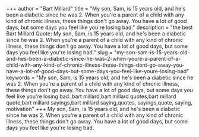 +++
author = "Bart Millard"
title = "My son, Sam, is 15 years old, and he's been a diabetic since he was 2. When you're a parent of a child with any kind of chronic illness, these things don't go away. You have a lot of good days, but some days you feel like you're losing bad."
description = "the best Bart Millard Quote: My son, Sam, is 15 years old, and he's been a diabetic since he was 2. When you're a parent of a child with any kind of chronic illness, these things don't go away. You have a lot of good days, but some days you feel like you're losing bad."
slug = "my-son-sam-is-15-years-old-and-hes-been-a-diabetic-since-he-was-2-when-youre-a-parent-of-a-child-with-any-kind-of-chronic-illness-these-things-dont-go-away-you-have-a-lot-of-good-days-but-some-days-you-feel-like-youre-losing-bad"
keywords = "My son, Sam, is 15 years old, and he's been a diabetic since he was 2. When you're a parent of a child with any kind of chronic illness, these things don't go away. You have a lot of good days, but some days you feel like you're losing bad.,bart millard,bart millard quotes,bart millard quote,bart millard sayings,bart millard saying,quotes, sayings,quote, saying, motivation"
+++
My son, Sam, is 15 years old, and he's been a diabetic since he was 2. When you're a parent of a child with any kind of chronic illness, these things don't go away. You have a lot of good days, but some days you feel like you're losing bad.

